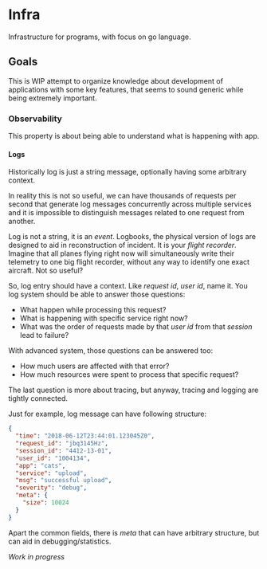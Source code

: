 # Infra

Infrastructure for programs, with focus on go language.

## Goals

This is WIP attempt to organize knowledge about development of applications
with some key features, that seems to sound generic while being extremely
important.

### Observability

This property is about being able to understand what is happening with app.

#### Logs

Historically log is just a string message, optionally having some arbitrary
context.

In reality this is not so useful, we can have thousands of requests per second
that generate log messages concurrently across multiple services and it is 
impossible to distinguish messages related to one request from another.

Log is not a string, it is an *event*. Logbooks, the physical version of logs
are designed to aid in reconstruction of incident. It is your *flight recorder*.
Imagine that all planes flying right now will simultaneously write their 
telemetry to one big flight recorder, without any way to identify one exact
aircraft. Not so useful?

So, log entry should have a context. Like *request id*, *user id*, name it.
You log system should be able to answer those questions:
* What happen while processing this request?
* What is happening with specific service right now?
* What was the order of requests made by that *user id* from that *session* lead to failure?

With advanced system, those questions can be answered too:
* How much users are affected with that error?
* How much resources were spent to process that specific request?

The last question is more about tracing, but anyway, tracing and logging are tightly
connected.

Just for example, log message can have following structure:
```json
{
  "time": "2018-06-12T23:44:01.123045Z0",
  "request_id": "jbq3145Hz",
  "session_id": "4412-13-01",
  "user_id": "1004134",
  "app": "cats",
  "service": "upload",
  "msg": "successful upload",
  "severity": "debug",
  "meta": {
    "size": 10024
  }
}
```

Apart the common fields, there is *meta* that can have arbitrary structure, but
can aid in debugging/statistics.


*Work in progress*